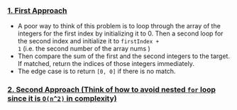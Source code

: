 ### <u>1. First Approach</u>
- A poor way to think of this problem is to loop through the array of the integers for the first index by initializing it to 0.
Then a second loop for the second index and initialize it to <code>firstIndex + 1</code> (i.e. the second number of the array nums )
- Then compare the sum of the first and the second integers to the target. If matched, return the indices of those integers immediately.
- The edge case is to return <code>[0, 0]</code> if there is no match.

### <u>2. Second Approach (Think of how to avoid nested <code>for</code> loop since it is <code>O(n^2)</code> in complexity)</u>